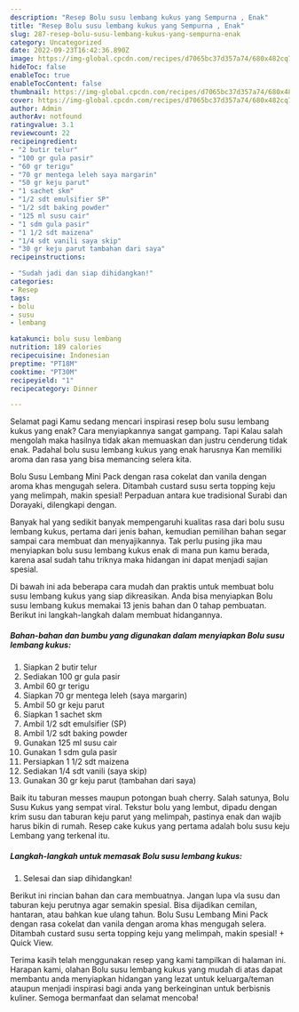 ```yaml
---
description: "Resep Bolu susu lembang kukus yang Sempurna , Enak"
title: "Resep Bolu susu lembang kukus yang Sempurna , Enak"
slug: 287-resep-bolu-susu-lembang-kukus-yang-sempurna-enak
category: Uncategorized
date: 2022-09-23T16:42:36.890Z
image: https://img-global.cpcdn.com/recipes/d7065bc37d357a74/680x482cq70/bolu-susu-lembang-kukus-foto-resep-utama.jpg
hideToc: false
enableToc: true
enableTocContent: false
thumbnail: https://img-global.cpcdn.com/recipes/d7065bc37d357a74/680x482cq70/bolu-susu-lembang-kukus-foto-resep-utama.jpg
cover: https://img-global.cpcdn.com/recipes/d7065bc37d357a74/680x482cq70/bolu-susu-lembang-kukus-foto-resep-utama.jpg
author: Admin
authorAv: notfound
ratingvalue: 3.1
reviewcount: 22
recipeingredient:
- "2 butir telur"
- "100 gr gula pasir"
- "60 gr terigu"
- "70 gr mentega leleh saya margarin"
- "50 gr keju parut"
- "1 sachet skm"
- "1/2 sdt emulsifier SP"
- "1/2 sdt baking powder"
- "125 ml susu cair"
- "1 sdm gula pasir"
- "1 1/2 sdt maizena"
- "1/4 sdt vanili saya skip"
- "30 gr keju parut tambahan dari saya"
recipeinstructions:

- "Sudah jadi dan siap dihidangkan!"
categories:
- Resep
tags:
- bolu
- susu
- lembang

katakunci: bolu susu lembang 
nutrition: 189 calories
recipecuisine: Indonesian
preptime: "PT18M"
cooktime: "PT30M"
recipeyield: "1"
recipecategory: Dinner

---
```



Selamat pagi Kamu sedang mencari inspirasi resep bolu susu lembang kukus yang enak? Cara menyiapkannya sangat gampang. Tapi Kalau salah mengolah maka hasilnya tidak akan memuaskan dan justru cenderung tidak enak. Padahal bolu susu lembang kukus yang enak harusnya Kan memiliki aroma dan rasa yang bisa memancing selera kita.


Bolu Susu Lembang Mini Pack dengan rasa cokelat dan vanila dengan aroma khas mengugah selera. Ditambah custard susu serta topping keju yang melimpah, makin spesial! Perpaduan antara kue tradisional Surabi dan Dorayaki, dilengkapi dengan.

Banyak hal yang sedikit banyak mempengaruhi kualitas rasa dari bolu susu lembang kukus, pertama dari jenis bahan, kemudian pemilihan bahan segar sampai cara membuat dan menyajikannya. Tak perlu pusing jika mau menyiapkan bolu susu lembang kukus enak di mana pun kamu berada, karena asal sudah tahu triknya maka hidangan ini dapat menjadi sajian spesial.


Di bawah ini ada beberapa cara mudah dan praktis untuk membuat bolu susu lembang kukus yang siap dikreasikan. Anda bisa menyiapkan Bolu susu lembang kukus memakai 13 jenis bahan dan 0 tahap pembuatan. Berikut ini langkah-langkah dalam membuat hidangannya.

<!--inarticleads1-->

##### Bahan-bahan dan bumbu yang digunakan dalam menyiapkan Bolu susu lembang kukus:

1. Siapkan 2 butir telur
1. Sediakan 100 gr gula pasir
1. Ambil 60 gr terigu
1. Siapkan 70 gr mentega leleh (saya margarin)
1. Ambil 50 gr keju parut
1. Siapkan 1 sachet skm
1. Ambil 1/2 sdt emulsifier (SP)
1. Ambil 1/2 sdt baking powder
1. Gunakan 125 ml susu cair
1. Gunakan 1 sdm gula pasir
1. Persiapkan 1 1/2 sdt maizena
1. Sediakan 1/4 sdt vanili (saya skip)
1. Gunakan 30 gr keju parut (tambahan dari saya)


Baik itu taburan messes maupun potongan buah cherry. Salah satunya, Bolu Susu Kukus yang sempat viral. Tekstur bolu yang lembut, dipadu dengan krim susu dan taburan keju parut yang melimpah, pastinya enak dan wajib harus bikin di rumah. Resep cake kukus yang pertama adalah bolu susu keju Lembang yang terkenal itu. 

<!--inarticleads2-->

##### Langkah-langkah untuk memasak Bolu susu lembang kukus:


1. Selesai dan siap dihidangkan!

Berikut ini rincian bahan dan cara membuatnya. Jangan lupa vla susu dan taburan keju perutnya agar semakin spesial. Bisa dijadikan cemilan, hantaran, atau bahkan kue ulang tahun. Bolu Susu Lembang Mini Pack dengan rasa cokelat dan vanila dengan aroma khas mengugah selera. Ditambah custard susu serta topping keju yang melimpah, makin spesial! + Quick View. 

Terima kasih telah menggunakan resep yang kami tampilkan di halaman ini. Harapan kami, olahan Bolu susu lembang kukus yang mudah di atas dapat membantu anda menyiapkan hidangan yang lezat untuk keluarga/teman ataupun menjadi inspirasi bagi anda yang berkeinginan untuk berbisnis kuliner. Semoga bermanfaat dan selamat mencoba!
